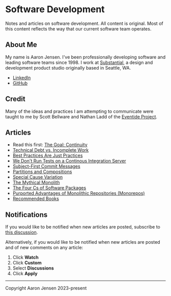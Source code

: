 # Software Development

Notes and articles on software development. All content is original. Most of this content reflects the way that our current software team operates.

## About Me

My name is Aaron Jensen. I've been professionally developing software and leading software teams since 1998. I work at [Substantial](https://substantial.com/), a design and development product studio originally based in Seattle, WA.

- [LinkedIn](https://www.linkedin.com/in/aaronjensen/)
- [GitHub](https://github.com/aaronjensen)

## Credit

Many of the ideas and practices I am attempting to communicate were taught to me by Scott Bellware and Nathan Ladd of the [Eventide Project](https://eventide-project.org/).

## Articles

- Read this first: [The Goal: Continuity](continuity.md)
- [Technical Debt vs. Incomplete Work](technical-debt-vs-incomplete-work.md)
- [Best Practices Are Just Practices](best-practices.md)
- [We Don't Run Tests on a Continous Integration Server](continuous-integration.md)
- [Subject-First Commit Messages](commit-messages.md)
- [Partitions and Compositions](partitions-and-compositions.md)
- [Special Cause Variation](special-variation.md)
- [The Mythical Monolith](monoliths.md)
- [The Four Cs of Software Packages](packages.md)
- [Purported Advantages of Monolithic Repositories (Monorepos)](monorepo-advantages.md)
- [Recommended Books](books.md)

## Notifications

If you would like to be notified when new articles are posted, subscribe to [this discussion](https://github.com/aaronjensen/software-development/discussions/8).

Alternatively, if you would like to be notified when new articles are posted and of new comments on any article:

1. Click **Watch**
2. Click **Custom**
3. Select **Discussions**
4. Click **Apply**

---

Copyright Aaron Jensen 2023-present
